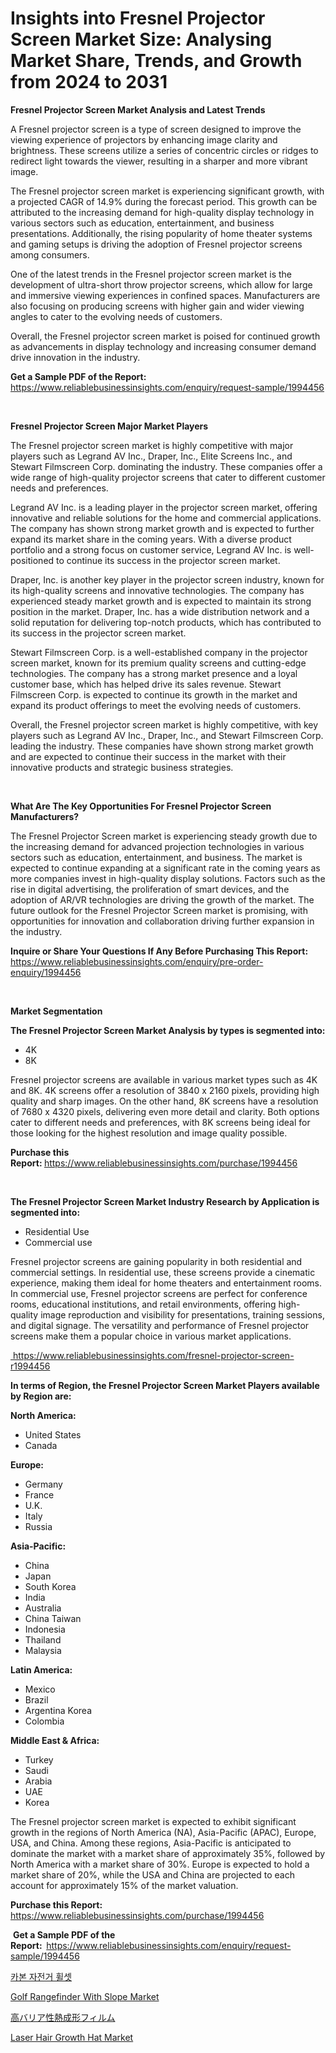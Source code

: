 <p><h1>Insights into Fresnel Projector Screen Market Size: Analysing Market Share, Trends, and Growth from 2024 to 2031</h1></p><p><strong>Fresnel Projector Screen Market Analysis and Latest Trends</strong></p>
<p><p>A Fresnel projector screen is a type of screen designed to improve the viewing experience of projectors by enhancing image clarity and brightness. These screens utilize a series of concentric circles or ridges to redirect light towards the viewer, resulting in a sharper and more vibrant image.</p><p>The Fresnel projector screen market is experiencing significant growth, with a projected CAGR of 14.9% during the forecast period. This growth can be attributed to the increasing demand for high-quality display technology in various sectors such as education, entertainment, and business presentations. Additionally, the rising popularity of home theater systems and gaming setups is driving the adoption of Fresnel projector screens among consumers.</p><p>One of the latest trends in the Fresnel projector screen market is the development of ultra-short throw projector screens, which allow for large and immersive viewing experiences in confined spaces. Manufacturers are also focusing on producing screens with higher gain and wider viewing angles to cater to the evolving needs of customers.</p><p>Overall, the Fresnel projector screen market is poised for continued growth as advancements in display technology and increasing consumer demand drive innovation in the industry.</p></p>
<p><strong>Get a Sample PDF of the Report:&nbsp;</strong> <a href="https://www.reliablebusinessinsights.com/enquiry/request-sample/1994456">https://www.reliablebusinessinsights.com/enquiry/request-sample/1994456</a></p>
<p>&nbsp;</p>
<p><strong>Fresnel Projector Screen Major Market Players</strong></p>
<p><p>The Fresnel projector screen market is highly competitive with major players such as Legrand AV Inc., Draper, Inc., Elite Screens Inc., and Stewart Filmscreen Corp. dominating the industry. These companies offer a wide range of high-quality projector screens that cater to different customer needs and preferences.</p><p>Legrand AV Inc. is a leading player in the projector screen market, offering innovative and reliable solutions for the home and commercial applications. The company has shown strong market growth and is expected to further expand its market share in the coming years. With a diverse product portfolio and a strong focus on customer service, Legrand AV Inc. is well-positioned to continue its success in the projector screen market.</p><p>Draper, Inc. is another key player in the projector screen industry, known for its high-quality screens and innovative technologies. The company has experienced steady market growth and is expected to maintain its strong position in the market. Draper, Inc. has a wide distribution network and a solid reputation for delivering top-notch products, which has contributed to its success in the projector screen market.</p><p>Stewart Filmscreen Corp. is a well-established company in the projector screen market, known for its premium quality screens and cutting-edge technologies. The company has a strong market presence and a loyal customer base, which has helped drive its sales revenue. Stewart Filmscreen Corp. is expected to continue its growth in the market and expand its product offerings to meet the evolving needs of customers.</p><p>Overall, the Fresnel projector screen market is highly competitive, with key players such as Legrand AV Inc., Draper, Inc., and Stewart Filmscreen Corp. leading the industry. These companies have shown strong market growth and are expected to continue their success in the market with their innovative products and strategic business strategies.</p></p>
<p>&nbsp;</p>
<p><strong>What Are The Key Opportunities For Fresnel Projector Screen Manufacturers?</strong></p>
<p><p>The Fresnel Projector Screen market is experiencing steady growth due to the increasing demand for advanced projection technologies in various sectors such as education, entertainment, and business. The market is expected to continue expanding at a significant rate in the coming years as more companies invest in high-quality display solutions. Factors such as the rise in digital advertising, the proliferation of smart devices, and the adoption of AR/VR technologies are driving the growth of the market. The future outlook for the Fresnel Projector Screen market is promising, with opportunities for innovation and collaboration driving further expansion in the industry.</p></p>
<p><strong>Inquire or Share Your Questions If Any Before Purchasing This Report:</strong> <a href="https://www.reliablebusinessinsights.com/enquiry/pre-order-enquiry/1994456">https://www.reliablebusinessinsights.com/enquiry/pre-order-enquiry/1994456</a></p>
<p>&nbsp;</p>
<p><strong>Market Segmentation</strong></p>
<p><strong>The Fresnel Projector Screen Market Analysis by types is segmented into:</strong></p>
<p><ul><li>4K</li><li>8K</li></ul></p>
<p><p>Fresnel projector screens are available in various market types such as 4K and 8K. 4K screens offer a resolution of 3840 x 2160 pixels, providing high quality and sharp images. On the other hand, 8K screens have a resolution of 7680 x 4320 pixels, delivering even more detail and clarity. Both options cater to different needs and preferences, with 8K screens being ideal for those looking for the highest resolution and image quality possible.</p></p>
<p><strong>Purchase this Report:&nbsp;</strong><a href="https://www.reliablebusinessinsights.com/purchase/1994456">https://www.reliablebusinessinsights.com/purchase/1994456</a></p>
<p>&nbsp;</p>
<p><strong>The Fresnel Projector Screen Market Industry Research by Application is segmented into:</strong></p>
<p><ul><li>Residential Use</li><li>Commercial use</li></ul></p>
<p><p>Fresnel projector screens are gaining popularity in both residential and commercial settings. In residential use, these screens provide a cinematic experience, making them ideal for home theaters and entertainment rooms. In commercial use, Fresnel projector screens are perfect for conference rooms, educational institutions, and retail environments, offering high-quality image reproduction and visibility for presentations, training sessions, and digital signage. The versatility and performance of Fresnel projector screens make them a popular choice in various market applications.</p></p>
<p><a href="https://www.reliablebusinessinsights.com/fresnel-projector-screen-r1994456">&nbsp;https://www.reliablebusinessinsights.com/fresnel-projector-screen-r1994456</a></p>
<p><strong>In terms of Region, the Fresnel Projector Screen Market Players available by Region are:</strong></p>
<p>
    <p> <strong> North America: </strong>
        <ul>
            <li>United States</li>
            <li>Canada</li>
        </ul>
        </p> 
    <p> <strong> Europe: </strong>
        <ul>
            <li>Germany</li>
            <li>France</li>
            <li>U.K.</li>
            <li>Italy</li>
            <li>Russia</li>
        </ul>
        </p> 
    <p> <strong> Asia-Pacific: </strong>
        <ul>
            <li>China</li>
            <li>Japan</li>
            <li>South Korea</li>
            <li>India</li>
            <li>Australia</li>
            <li>China Taiwan</li>
            <li>Indonesia</li>
            <li>Thailand</li>
            <li>Malaysia</li>
        </ul>
        </p> 
    <p> <strong> Latin America: </strong>
        <ul>
            <li>Mexico</li>
            <li>Brazil</li>
            <li>Argentina Korea</li>
            <li>Colombia</li>
        </ul>
        </p> 
    <p> <strong> Middle East & Africa: </strong>
        <ul>
            <li>Turkey</li>
            <li>Saudi</li>
            <li>Arabia</li>
            <li>UAE</li>
            <li>Korea</li>
        </ul>
    </p>
    </p>
<p><p>The Fresnel projector screen market is expected to exhibit significant growth in the regions of North America (NA), Asia-Pacific (APAC), Europe, USA, and China. Among these regions, Asia-Pacific is anticipated to dominate the market with a market share of approximately 35%, followed by North America with a market share of 30%. Europe is expected to hold a market share of 20%, while the USA and China are projected to each account for approximately 15% of the market valuation.</p></p>
<p><strong>Purchase this Report: </strong><a href="https://www.reliablebusinessinsights.com/purchase/1994456">https://www.reliablebusinessinsights.com/purchase/1994456</a></p>
<p>&nbsp;<strong>Get a Sample PDF of the Report:&nbsp;&nbsp;</strong><a href="https://www.reliablebusinessinsights.com/enquiry/request-sample/1994456">https://www.reliablebusinessinsights.com/enquiry/request-sample/1994456</a></p>
<p><strong></strong></p>
<p><p><a href="https://github.com/RickyMetzDVM/Market-Research-Report-List-1/blob/main/8548938150596.md">카본 자전거 휠셋</a></p><p><a href="https://github.com/joannesouthgate/Market-Research-Report-List-3/blob/main/golf-rangefinder-with-slope-market.md">Golf Rangefinder With Slope Market</a></p><p><a href="https://github.com/RaeJenkins1952/Market-Research-Report-List-1/blob/main/4023735142840.md">高バリア性熱成形フィルム</a></p><p><a href="https://github.com/wwwkeltoum/Market-Research-Report-List-3/blob/main/laser-hair-growth-hat-market.md">Laser Hair Growth Hat Market</a></p></p>
